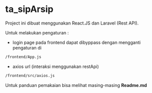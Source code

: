 # ta_sipArsip

Project ini dibuat menggunakan React.JS dan Laravel (Rest API).

Untuk melakukan pengaturan :
* login page pada frontend dapat dibyppass dengan mengganti pengaturan di 
``` bash
/frontend/App.js
```
* axios url (interaksi menggunakan restApi)
``` bash
/frontend/src/axios.js
```

Untuk panduan pemakaian bisa melihat masing-masing 
<b>Readme.md</b>
